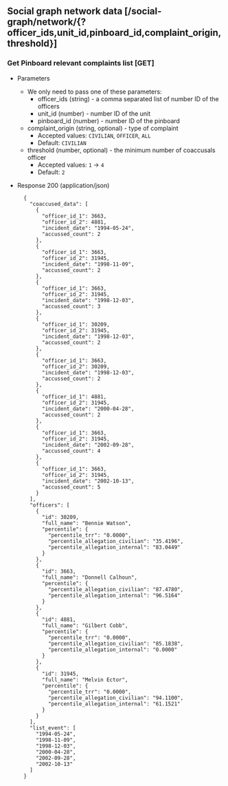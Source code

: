 ## Social graph network data [/social-graph/network/{?officer_ids,unit_id,pinboard_id,complaint_origin,threshold}]

### Get Pinboard relevant complaints list [GET]

+ Parameters
    + We only need to pass one of these parameters:
      + officer_ids (string) - a comma separated list of number ID of the officers
      + unit_id (number) - number ID of the unit
      + pinboard_id (number) - number ID of the pinboard
    + complaint_origin (string, optional) - type of complaint
      + Accepted values: `CIVILIAN`, `OFFICER`, `ALL`
      + Default: `CIVILIAN`
    + threshold (number, optional) - the minimum number of coaccusals officer
      + Accepted values: `1` -> `4`
      + Default: `2`


+ Response 200 (application/json)

        {
          "coaccused_data": [
            {
              "officer_id_1": 3663,
              "officer_id_2": 4881,
              "incident_date": "1994-05-24",
              "accussed_count": 2
            },
            {
              "officer_id_1": 3663,
              "officer_id_2": 31945,
              "incident_date": "1998-11-09",
              "accussed_count": 2
            },
            {
              "officer_id_1": 3663,
              "officer_id_2": 31945,
              "incident_date": "1998-12-03",
              "accussed_count": 3
            },
            {
              "officer_id_1": 30209,
              "officer_id_2": 31945,
              "incident_date": "1998-12-03",
              "accussed_count": 2
            },
            {
              "officer_id_1": 3663,
              "officer_id_2": 30209,
              "incident_date": "1998-12-03",
              "accussed_count": 2
            },
            {
              "officer_id_1": 4881,
              "officer_id_2": 31945,
              "incident_date": "2000-04-28",
              "accussed_count": 2
            },
            {
              "officer_id_1": 3663,
              "officer_id_2": 31945,
              "incident_date": "2002-09-28",
              "accussed_count": 4
            },
            {
              "officer_id_1": 3663,
              "officer_id_2": 31945,
              "incident_date": "2002-10-13",
              "accussed_count": 5
            }
          ],
          "officers": [
            {
              "id": 30209,
              "full_name": "Bennie Watson",
              "percentile": {
                "percentile_trr": "0.0000",
                "percentile_allegation_civilian": "35.4196",
                "percentile_allegation_internal": "83.0449"
              }
            },
            {
              "id": 3663,
              "full_name": "Donnell Calhoun",
              "percentile": {
                "percentile_allegation_civilian": "87.4780",
                "percentile_allegation_internal": "96.5164"
              }
            },
            {
              "id": 4881,
              "full_name": "Gilbert Cobb",
              "percentile": {
                "percentile_trr": "0.0000",
                "percentile_allegation_civilian": "85.1838",
                "percentile_allegation_internal": "0.0000"
              }
            },
            {
              "id": 31945,
              "full_name": "Melvin Ector",
              "percentile": {
                "percentile_trr": "0.0000",
                "percentile_allegation_civilian": "94.1100",
                "percentile_allegation_internal": "61.1521"
              }
            }
          ],
          "list_event": [
            "1994-05-24",
            "1998-11-09",
            "1998-12-03",
            "2000-04-28",
            "2002-09-28",
            "2002-10-13"
          ]
        }
